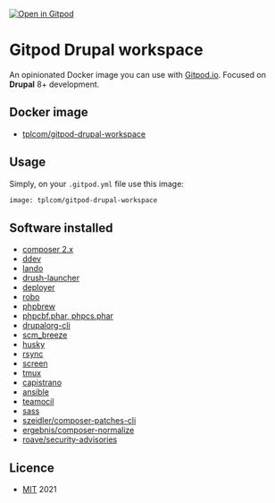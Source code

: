 [![Open in Gitpod](https://img.shields.io/badge/Gitpod-ready--to--code-blue?logo=gitpod)](https://gitpod.io/#https://github.com/theodorosploumis/gitpod-drupal-workspace)

# Gitpod Drupal workspace
An opinionated Docker image you can use with [Gitpod.io](https://www.gitpod.io/).
Focused on **Drupal** 8+ development.

## Docker image
- [tplcom/gitpod-drupal-workspace](https://hub.docker.com/r/tplcom/gitpod-drupal-workspace)

## Usage

Simply, on your `.gitpod.yml` file use this image:

```Dockerfile
image: tplcom/gitpod-drupal-workspace
```

## Software installed

- [composer 2.x](https://getcomposer.org)
- [ddev](https://ddev.readthedocs.io/en)
- [lando](https://docs.lando.dev)
- [drush-launcher](https://github.com/drush-ops/drush-launcher)
- [deployer](https://deployer.org)
- [robo](https://robo.li)
- [phpbrew](https://github.com/phpbrew/phpbrew)
- [phpcbf.phar, phpcs.phar](https://github.com/squizlabs/PHP_CodeSniffer)
- [drupalorg-cli](https://github.com/mglaman/drupalorg-cli)
- [scm_breeze](https://github.com/scmbreeze/scm_breeze)
- [husky](https://github.com/typicode/husky)
- [rsync](https://rsync.samba.org)
- [screen](http://www.gnu.org/software/screen)
- [tmux](https://github.com/tmux/tmux)
- [capistrano](https://capistranorb.com)
- [ansible](https://docs.ansible.com)
- [teamocil](https://github.com/remi/teamocil)
- [sass](https://sass-lang.com)
- [szeidler/composer-patches-cli](https://github.com/szeidler/composer-patches-cli)
- [ergebnis/composer-normalize](https://github.com/ergebnis/composer-normalize)
- [roave/security-advisories](https://github.com/Roave/SecurityAdvisories)

## Licence

- [MIT](LICENSE) 2021
